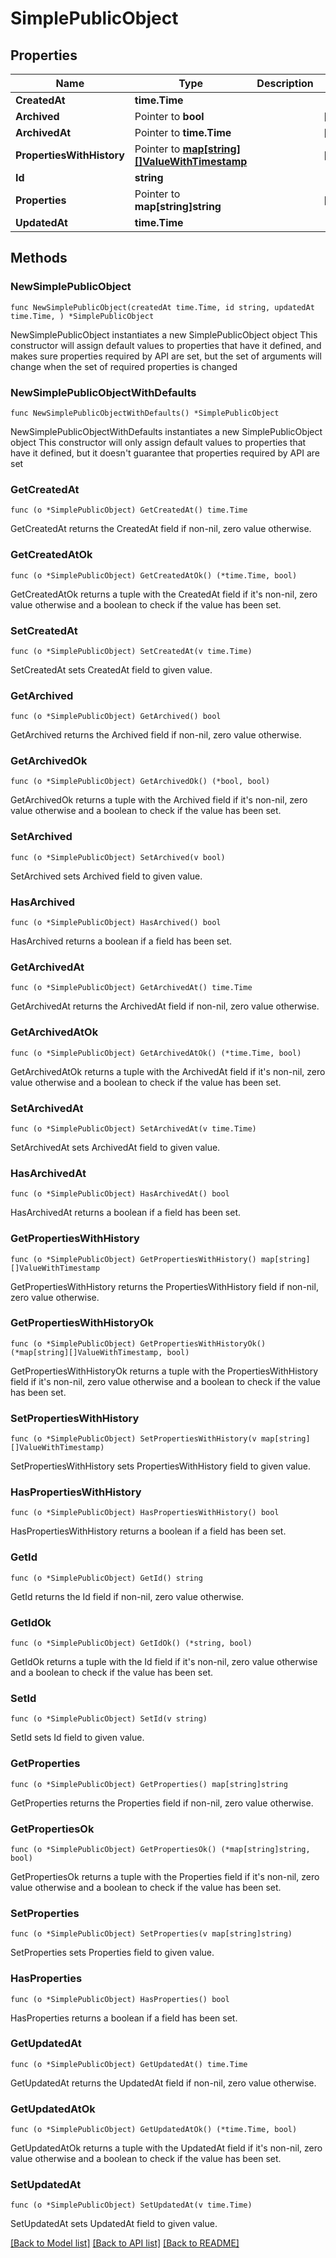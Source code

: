 # SimplePublicObject

## Properties

Name | Type | Description | Notes
------------ | ------------- | ------------- | -------------
**CreatedAt** | **time.Time** |  | 
**Archived** | Pointer to **bool** |  | [optional] 
**ArchivedAt** | Pointer to **time.Time** |  | [optional] 
**PropertiesWithHistory** | Pointer to [**map[string][]ValueWithTimestamp**](array.md) |  | [optional] 
**Id** | **string** |  | 
**Properties** | Pointer to **map[string]string** |  | [optional] 
**UpdatedAt** | **time.Time** |  | 

## Methods

### NewSimplePublicObject

`func NewSimplePublicObject(createdAt time.Time, id string, updatedAt time.Time, ) *SimplePublicObject`

NewSimplePublicObject instantiates a new SimplePublicObject object
This constructor will assign default values to properties that have it defined,
and makes sure properties required by API are set, but the set of arguments
will change when the set of required properties is changed

### NewSimplePublicObjectWithDefaults

`func NewSimplePublicObjectWithDefaults() *SimplePublicObject`

NewSimplePublicObjectWithDefaults instantiates a new SimplePublicObject object
This constructor will only assign default values to properties that have it defined,
but it doesn't guarantee that properties required by API are set

### GetCreatedAt

`func (o *SimplePublicObject) GetCreatedAt() time.Time`

GetCreatedAt returns the CreatedAt field if non-nil, zero value otherwise.

### GetCreatedAtOk

`func (o *SimplePublicObject) GetCreatedAtOk() (*time.Time, bool)`

GetCreatedAtOk returns a tuple with the CreatedAt field if it's non-nil, zero value otherwise
and a boolean to check if the value has been set.

### SetCreatedAt

`func (o *SimplePublicObject) SetCreatedAt(v time.Time)`

SetCreatedAt sets CreatedAt field to given value.


### GetArchived

`func (o *SimplePublicObject) GetArchived() bool`

GetArchived returns the Archived field if non-nil, zero value otherwise.

### GetArchivedOk

`func (o *SimplePublicObject) GetArchivedOk() (*bool, bool)`

GetArchivedOk returns a tuple with the Archived field if it's non-nil, zero value otherwise
and a boolean to check if the value has been set.

### SetArchived

`func (o *SimplePublicObject) SetArchived(v bool)`

SetArchived sets Archived field to given value.

### HasArchived

`func (o *SimplePublicObject) HasArchived() bool`

HasArchived returns a boolean if a field has been set.

### GetArchivedAt

`func (o *SimplePublicObject) GetArchivedAt() time.Time`

GetArchivedAt returns the ArchivedAt field if non-nil, zero value otherwise.

### GetArchivedAtOk

`func (o *SimplePublicObject) GetArchivedAtOk() (*time.Time, bool)`

GetArchivedAtOk returns a tuple with the ArchivedAt field if it's non-nil, zero value otherwise
and a boolean to check if the value has been set.

### SetArchivedAt

`func (o *SimplePublicObject) SetArchivedAt(v time.Time)`

SetArchivedAt sets ArchivedAt field to given value.

### HasArchivedAt

`func (o *SimplePublicObject) HasArchivedAt() bool`

HasArchivedAt returns a boolean if a field has been set.

### GetPropertiesWithHistory

`func (o *SimplePublicObject) GetPropertiesWithHistory() map[string][]ValueWithTimestamp`

GetPropertiesWithHistory returns the PropertiesWithHistory field if non-nil, zero value otherwise.

### GetPropertiesWithHistoryOk

`func (o *SimplePublicObject) GetPropertiesWithHistoryOk() (*map[string][]ValueWithTimestamp, bool)`

GetPropertiesWithHistoryOk returns a tuple with the PropertiesWithHistory field if it's non-nil, zero value otherwise
and a boolean to check if the value has been set.

### SetPropertiesWithHistory

`func (o *SimplePublicObject) SetPropertiesWithHistory(v map[string][]ValueWithTimestamp)`

SetPropertiesWithHistory sets PropertiesWithHistory field to given value.

### HasPropertiesWithHistory

`func (o *SimplePublicObject) HasPropertiesWithHistory() bool`

HasPropertiesWithHistory returns a boolean if a field has been set.

### GetId

`func (o *SimplePublicObject) GetId() string`

GetId returns the Id field if non-nil, zero value otherwise.

### GetIdOk

`func (o *SimplePublicObject) GetIdOk() (*string, bool)`

GetIdOk returns a tuple with the Id field if it's non-nil, zero value otherwise
and a boolean to check if the value has been set.

### SetId

`func (o *SimplePublicObject) SetId(v string)`

SetId sets Id field to given value.


### GetProperties

`func (o *SimplePublicObject) GetProperties() map[string]string`

GetProperties returns the Properties field if non-nil, zero value otherwise.

### GetPropertiesOk

`func (o *SimplePublicObject) GetPropertiesOk() (*map[string]string, bool)`

GetPropertiesOk returns a tuple with the Properties field if it's non-nil, zero value otherwise
and a boolean to check if the value has been set.

### SetProperties

`func (o *SimplePublicObject) SetProperties(v map[string]string)`

SetProperties sets Properties field to given value.

### HasProperties

`func (o *SimplePublicObject) HasProperties() bool`

HasProperties returns a boolean if a field has been set.

### GetUpdatedAt

`func (o *SimplePublicObject) GetUpdatedAt() time.Time`

GetUpdatedAt returns the UpdatedAt field if non-nil, zero value otherwise.

### GetUpdatedAtOk

`func (o *SimplePublicObject) GetUpdatedAtOk() (*time.Time, bool)`

GetUpdatedAtOk returns a tuple with the UpdatedAt field if it's non-nil, zero value otherwise
and a boolean to check if the value has been set.

### SetUpdatedAt

`func (o *SimplePublicObject) SetUpdatedAt(v time.Time)`

SetUpdatedAt sets UpdatedAt field to given value.



[[Back to Model list]](../README.md#documentation-for-models) [[Back to API list]](../README.md#documentation-for-api-endpoints) [[Back to README]](../README.md)


